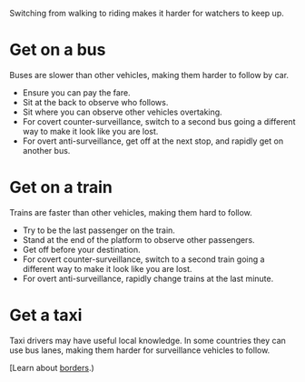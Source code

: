[Title]: # (Use public transport)
[Order]: # (8)

Switching from walking to riding makes it harder for watchers to keep up.

# Get on a bus

Buses are slower than other vehicles, making them harder to follow by car. 
 
*	Ensure you can pay the fare. 
*	Sit at the back to observe who follows.
*	Sit where you can observe other vehicles overtaking.
*	For covert counter-surveillance, switch to a second bus going a different way to make it look like you are lost.
*	For overt anti-surveillance, get off at the next stop, and rapidly get on another bus. 

# Get on a train

Trains are faster than other vehicles, making them hard to follow.  

*	Try to be the last passenger on the train. 
*	Stand at the end of the platform to observe other passengers. 
*	Get off before your destination.
*	For covert counter-surveillance, switch to a second train going a different way to make it look like you are lost.
*	For overt anti-surveillance, rapidly change trains at the last minute. 

# Get a taxi

Taxi drivers may have useful local knowledge. In some countries they can use bus lanes, making them harder for surveillance vehicles to follow.

[Learn about [borders](umbrella://lesson/borders).)